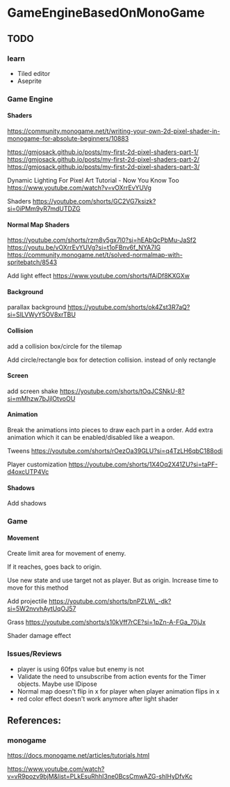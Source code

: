 # GameEngineBasedOnMonoGame

## TODO

### learn

- Tiled editor
- Aseprite

### Game Engine

#### Shaders

https://community.monogame.net/t/writing-your-own-2d-pixel-shader-in-monogame-for-absolute-beginners/10883

https://gmjosack.github.io/posts/my-first-2d-pixel-shaders-part-1/
https://gmjosack.github.io/posts/my-first-2d-pixel-shaders-part-2/
https://gmjosack.github.io/posts/my-first-2d-pixel-shaders-part-3/

Dynamic Lighting For Pixel Art Tutorial - Now You Know Too
https://www.youtube.com/watch?v=vOXrrEvYUVg

Shaders https://youtube.com/shorts/GC2VG7ksizk?si=0iPMm9yR7mdUTDZG

#### Normal Map Shaders
 https://youtube.com/shorts/rzm8v5gx7l0?si=hEAbQcPbMu-JaSf2
 https://youtu.be/vOXrrEvYUVg?si=t1oFBnv6f_NYA7IG
 https://community.monogame.net/t/solved-normalmap-with-spritebatch/8543

Add light effect https://www.youtube.com/shorts/fAiDf8KXGXw

#### Background

parallax background
https://youtube.com/shorts/ok4Zst3R7aQ?si=SlLVWyY5OV8xrTBU

#### Collision

add a collision box/circle for the tilemap

Add circle/rectangle box for detection collision. instead of only rectangle

#### Screen

add screen shake https://youtube.com/shorts/tOqJCSNkU-8?si=mMhzw7bJjlOtvoOU

#### Animation

Break the animations into pieces to draw each part in a order. Add extra animation which it can be enabled/disabled like a weapon.

Tweens https://youtube.com/shorts/rOezOa39GLU?si=q4TzLH6qbC188odi

Player customization https://youtube.com/shorts/1X4Oq2X41ZU?si=taPF-d4oxcUTP4Vc

#### Shadows

Add shadows

### Game

#### Movement

Create limit area for movement of enemy.

If it reaches, goes back to origin. 

Use new state and use target not as player. But as origin. Increase time to move for this method

Add projectile https://youtube.com/shorts/bnPZLWi_-dk?si=5W2nvvhAytUqOJ57

Grass https://youtube.com/shorts/s10kVff7rCE?si=1pZn-A-FGa_70jJx

Shader damage effect

### Issues/Reviews

- player is using 60fps value but enemy is not
- Validate the need to unsubscribe from action events for the Timer objects. Maybe use IDipose
- Normal map doesn't flip in x for player when player animation flips in x
- red color effect doesn't work anymore after light shader

## References:

### monogame

https://docs.monogame.net/articles/tutorials.html

https://www.youtube.com/watch?v=vR9pozv9bjM&list=PLkEsuRhhI3ne0BcsCmwAZG-shlHyDfvKc

